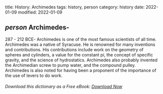 title: History: Archimedes
tags: history, person
category: history
date: 2022-01-09
modified: 2022-01-09

## _person_  Archimedes-
287 - 212 BCE-
Archimedes is one of the most
famous scientists of all time.  Archimedes was a native of Syracuse.
He is renowned for many inventions and contributions.  His
contributions include work on the geometry of spheres and cylinders,
a value for the constant pi, the concept of specific gravity, and the
science of hydrostatics.  Archimedes also probably invented the
Archimedian screw to pump water, and the compound pulley.   Archimedes is
also noted for having been a proponent of the importance of the use of
levers to do work.


###### Download *this* dictionary as a Free eBook: [Download Now]({static}static/SerfHistoryDictionary.pdf)

